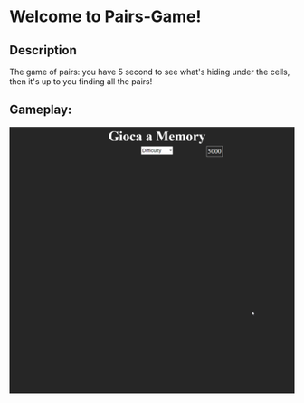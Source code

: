 Welcome to Pairs-Game!
===================


Description
-------
The game of pairs: you have 5 second to see what's hiding under the cells, then it's up to you finding all the pairs!

 
Gameplay:
-------

![](memory.gif)

